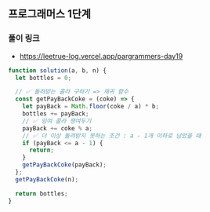 ## 프로그래머스 1단계

### 풀이 링크

- https://leetrue-log.vercel.app/pargrammers-day19

```javascript
function solution(a, b, n) {
  let bottles = 0;

  // ✅ 돌려받는 콜라 구하기 => 재귀 함수
  const getPayBackCoke = (coke) => {
    let payBack = Math.floor(coke / a) * b;
    bottles += payBack;
    // ✅ 잉여 콜라 쟁여두기
    payBack += coke % a;
    // ✅ 더 이상 돌려받지 못하는 조건 : a - 1개 이하로 남았을 때
    if (payBack <= a - 1) {
      return;
    }
    getPayBackCoke(payBack);
  };
  getPayBackCoke(n);

  return bottles;
}
```
